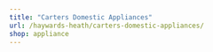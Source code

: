 ```yaml
---
title: "Carters Domestic Appliances"
url: /haywards-heath/carters-domestic-appliances/
shop: appliance
---
```

